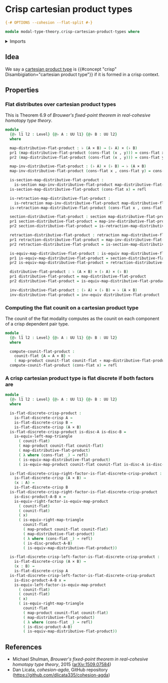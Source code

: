 # Crisp cartesian product types

```agda
{-# OPTIONS --cohesion --flat-split #-}

module modal-type-theory.crisp-cartesian-product-types where
```

<details><summary>Imports</summary>

```agda
open import foundation.cartesian-product-types
open import foundation.dependent-pair-types
open import foundation.equivalences
open import foundation.function-types
open import foundation.functoriality-cartesian-product-types
open import foundation.functoriality-dependent-pair-types
open import foundation.homotopies
open import foundation.identity-types
open import foundation.retractions
open import foundation.sections
open import foundation.universe-levels

open import modal-type-theory.crisp-dependent-pair-types
open import modal-type-theory.flat-discrete-crisp-types
open import modal-type-theory.flat-modality
```

</details>

## Idea

We say a [cartesian product type](foundation-core.cartesian-product-types.md) is
{{#concept "crisp" Disambigiation="cartesian product type"}} if it is formed in
a crisp context.

## Properties

### Flat distributes over cartesian product types

This is Theorem 6.9 of _Brouwer's fixed-point theorem in real-cohesive homotopy
type theory_.

```agda
module _
  {@♭ l1 l2 : Level} {@♭ A : UU l1} {@♭ B : UU l2}
  where

  map-distributive-flat-product : ♭ (A × B) → (♭ A) × (♭ B)
  pr1 (map-distributive-flat-product (cons-flat (x , y))) = cons-flat x
  pr2 (map-distributive-flat-product (cons-flat (x , y))) = cons-flat y

  map-inv-distributive-flat-product : (♭ A) × (♭ B) → ♭ (A × B)
  map-inv-distributive-flat-product (cons-flat x , cons-flat y) = cons-flat (x , y)

  is-section-map-distributive-flat-product :
    is-section map-inv-distributive-flat-product map-distributive-flat-product
  is-section-map-distributive-flat-product (cons-flat x) = refl

  is-retraction-map-distributive-flat-product :
    is-retraction map-inv-distributive-flat-product map-distributive-flat-product
  is-retraction-map-distributive-flat-product (cons-flat x , cons-flat y) = refl

  section-distributive-flat-product : section map-distributive-flat-product
  pr1 section-distributive-flat-product = map-inv-distributive-flat-product
  pr2 section-distributive-flat-product = is-retraction-map-distributive-flat-product

  retraction-distributive-flat-product : retraction map-distributive-flat-product
  pr1 retraction-distributive-flat-product = map-inv-distributive-flat-product
  pr2 retraction-distributive-flat-product = is-section-map-distributive-flat-product

  is-equiv-map-distributive-flat-product : is-equiv map-distributive-flat-product
  pr1 is-equiv-map-distributive-flat-product = section-distributive-flat-product
  pr2 is-equiv-map-distributive-flat-product = retraction-distributive-flat-product

  distributive-flat-product : ♭ (A × B) ≃ (♭ A) × (♭ B)
  pr1 distributive-flat-product = map-distributive-flat-product
  pr2 distributive-flat-product = is-equiv-map-distributive-flat-product

  inv-distributive-flat-product : (♭ A) × (♭ B) ≃ ♭ (A × B)
  inv-distributive-flat-product = inv-equiv distributive-flat-product
```

### Computing the flat counit on a cartesian product type

The counit of the flat modality computes as the counit on each component of a
crisp dependent pair type.

```agda
module _
  {@♭ l1 l2 : Level} {@♭ A : UU l1} {@♭ B : UU l2}
  where

  compute-counit-flat-product :
    counit-flat {A = A × B} ~
    ( map-product counit-flat counit-flat ∘ map-distributive-flat-product)
  compute-counit-flat-product (cons-flat x) = refl
```

### A crisp cartesian product type is flat discrete if both factors are

```agda
module _
  {@♭ l1 l2 : Level} {@♭ A : UU l1} {@♭ B : UU l2}
  where

  is-flat-discrete-crisp-product :
    is-flat-discrete-crisp A →
    is-flat-discrete-crisp B →
    is-flat-discrete-crisp (A × B)
  is-flat-discrete-crisp-product is-disc-A is-disc-B =
    is-equiv-left-map-triangle
      ( counit-flat)
      ( map-product counit-flat counit-flat)
      ( map-distributive-flat-product)
      ( λ where (cons-flat _) → refl)
      ( is-equiv-map-distributive-flat-product)
      ( is-equiv-map-product counit-flat counit-flat is-disc-A is-disc-B)

  is-flat-discrete-crisp-right-factor-is-flat-discrete-crisp-product :
    is-flat-discrete-crisp (A × B) →
    (x : A) →
    is-flat-discrete-crisp B
  is-flat-discrete-crisp-right-factor-is-flat-discrete-crisp-product
    is-disc-product-A-B x =
    is-equiv-right-factor-is-equiv-map-product
      ( counit-flat)
      ( counit-flat)
      ( x)
      ( is-equiv-right-map-triangle
        counit-flat
        ( map-product counit-flat counit-flat)
        ( map-distributive-flat-product)
        ( λ where (cons-flat _) → refl)
        ( is-disc-product-A-B)
        ( is-equiv-map-distributive-flat-product))

  is-flat-discrete-crisp-left-factor-is-flat-discrete-crisp-product :
    is-flat-discrete-crisp (A × B) →
    (x : B) →
    is-flat-discrete-crisp A
  is-flat-discrete-crisp-left-factor-is-flat-discrete-crisp-product
    is-disc-product-A-B x =
    is-equiv-left-factor-is-equiv-map-product
      ( counit-flat)
      ( counit-flat)
      ( x)
      ( is-equiv-right-map-triangle
        counit-flat
        ( map-product counit-flat counit-flat)
        ( map-distributive-flat-product)
        ( λ where (cons-flat _) → refl)
        ( is-disc-product-A-B)
        ( is-equiv-map-distributive-flat-product))
```

## References

- Michael Shulman, _Brouwer's fixed-point theorem in real-cohesive homotopy type
  theory_, 2015 ([arXiv:1509.07584](https://arxiv.org/abs/1509.07584))
- Dan Licata, _cohesion-agda_, GitHub repository
  (<https://github.com/dlicata335/cohesion-agda>)
